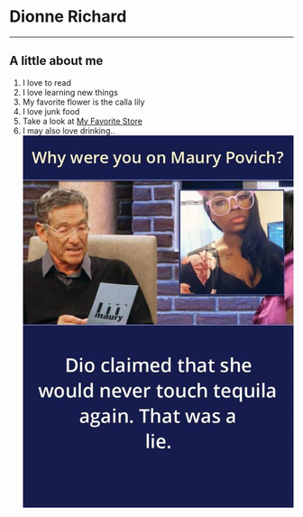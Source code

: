 # Dionne Richard
----------------
## A little about me

1. I love to read
2. I love learning new things
3. My favorite flower is the calla lily
4. I love junk food
5. Take a look at [My Favorite Store](https://www.amazon.com)
6. I may also love drinking..
![I love drinking](dionne.png)


